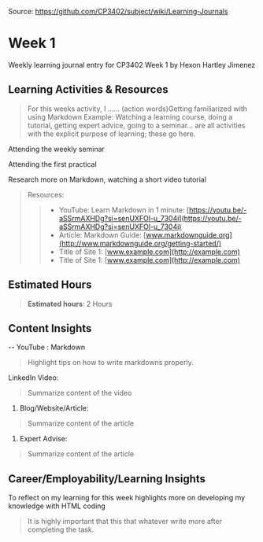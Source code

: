 Source: https://github.com/CP3402/subject/wiki/Learning-Journals

# Week 1 <br/>
Weekly learning journal entry for CP3402 Week 1 by Hexon Hartley Jimenez

## Learning Activities & Resources
> For this weeks activity, I ...... (action words)Getting familiarized with using Markdown
> Example: Watching a learning course, doing a tutorial, getting expert advice, going to a seminar... are all activities
> with the explicit purpose of learning; these go here.

Attending the weekly seminar

Attending the first practical

Research more on Markdown, watching a short video tutorial

>Resources:
>> - YouTube: Learn Markdown in 1 minute: [https://youtu.be/-aSSrmAXHDg?si=senUXFOl-u_7304i](https://youtu.be/-aSSrmAXHDg?si=senUXFOl-u_7304i)
>> - Article: Markdown Guide: [www.markdownguide.org](http://www.markdownguide.org/getting-started/)
>> - Title of Site 1: [www.example.com](http://example.com)
>> - Title of Site 1: [www.example.com](http://example.com)

## Estimated Hours
>**Estimated hours**: 2 Hours 

## Content Insights
-- YouTube : Markdown
> Highlight tips on how to write markdowns properly.

LinkedIn Video: 
> Summarize content of the video

1. Blog/Website/Article: 
> Summarize content of the article

1. Expert Advise:
> Summarize content of the article

## Career/Employability/Learning Insights
To reflect on my learning for this week highlights more on developing my knowledge with HTML coding
> It is highly important that this that whatever write more after completing the task.
